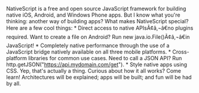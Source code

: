 NativeScript is a free and open source JavaScript framework for building native iOS, Android, and Windows Phone apps. But I know what you're thinking: another way of building apps? What makes NativeScript special? Here are a few cool things: * Direct access to native APIsÃ¢â‚¬â€no plugins required. Want to create a file on Android? Run new java.io.File()Ã¢â‚¬â€in JavaScript! * Completely native performance through the use of a JavaScript bridge natively available on all three mobile platforms. * Cross-platform libraries for common use cases. Need to call a JSON API? Run http.getJSON("https://api.mydomain.com/get"). * Style native apps using CSS. Yep, that's actually a thing. Curious about how it all works? Come learn! Architectures will be explained; apps will be built; and fun will be had by all.
